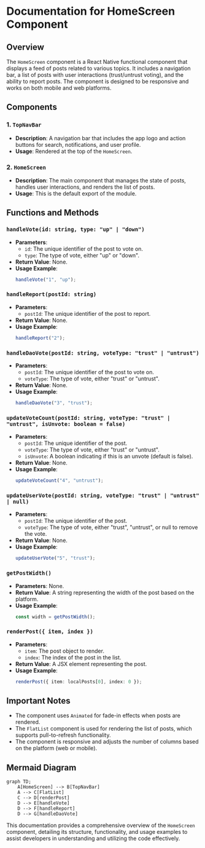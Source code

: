 # Documentation for HomeScreen Component

## Overview
The `HomeScreen` component is a React Native functional component that displays a feed of posts related to various topics. It includes a navigation bar, a list of posts with user interactions (trust/untrust voting), and the ability to report posts. The component is designed to be responsive and works on both mobile and web platforms.

## Components

### 1. `TopNavBar`
- **Description**: A navigation bar that includes the app logo and action buttons for search, notifications, and user profile.
- **Usage**: Rendered at the top of the `HomeScreen`.

### 2. `HomeScreen`
- **Description**: The main component that manages the state of posts, handles user interactions, and renders the list of posts.
- **Usage**: This is the default export of the module.

## Functions and Methods

### `handleVote(id: string, type: "up" | "down")`
- **Parameters**:
  - `id`: The unique identifier of the post to vote on.
  - `type`: The type of vote, either "up" or "down".
- **Return Value**: None.
- **Usage Example**:
  ```typescript
  handleVote("1", "up");
  ```

### `handleReport(postId: string)`
- **Parameters**:
  - `postId`: The unique identifier of the post to report.
- **Return Value**: None.
- **Usage Example**:
  ```typescript
  handleReport("2");
  ```

### `handleDaoVote(postId: string, voteType: "trust" | "untrust")`
- **Parameters**:
  - `postId`: The unique identifier of the post to vote on.
  - `voteType`: The type of vote, either "trust" or "untrust".
- **Return Value**: None.
- **Usage Example**:
  ```typescript
  handleDaoVote("3", "trust");
  ```

### `updateVoteCount(postId: string, voteType: "trust" | "untrust", isUnvote: boolean = false)`
- **Parameters**:
  - `postId`: The unique identifier of the post.
  - `voteType`: The type of vote, either "trust" or "untrust".
  - `isUnvote`: A boolean indicating if this is an unvote (default is false).
- **Return Value**: None.
- **Usage Example**:
  ```typescript
  updateVoteCount("4", "untrust");
  ```

### `updateUserVote(postId: string, voteType: "trust" | "untrust" | null)`
- **Parameters**:
  - `postId`: The unique identifier of the post.
  - `voteType`: The type of vote, either "trust", "untrust", or null to remove the vote.
- **Return Value**: None.
- **Usage Example**:
  ```typescript
  updateUserVote("5", "trust");
  ```

### `getPostWidth()`
- **Parameters**: None.
- **Return Value**: A string representing the width of the post based on the platform.
- **Usage Example**:
  ```typescript
  const width = getPostWidth();
  ```

### `renderPost({ item, index })`
- **Parameters**:
  - `item`: The post object to render.
  - `index`: The index of the post in the list.
- **Return Value**: A JSX element representing the post.
- **Usage Example**:
  ```typescript
  renderPost({ item: localPosts[0], index: 0 });
  ```

## Important Notes
- The component uses `Animated` for fade-in effects when posts are rendered.
- The `FlatList` component is used for rendering the list of posts, which supports pull-to-refresh functionality.
- The component is responsive and adjusts the number of columns based on the platform (web or mobile).

## Mermaid Diagram
```mermaid
graph TD;
    A[HomeScreen] --> B[TopNavBar]
    A --> C[FlatList]
    C --> D[renderPost]
    D --> E[handleVote]
    D --> F[handleReport]
    D --> G[handleDaoVote]
```

This documentation provides a comprehensive overview of the `HomeScreen` component, detailing its structure, functionality, and usage examples to assist developers in understanding and utilizing the code effectively.